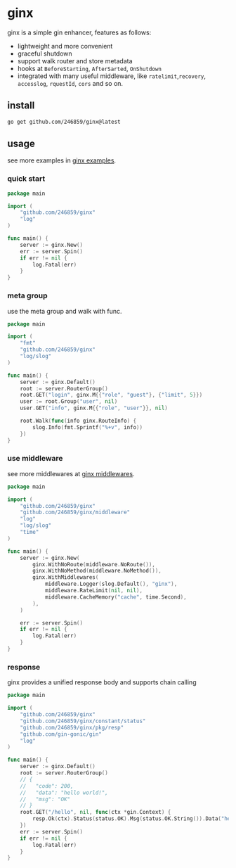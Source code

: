 # ginx
ginx is a simple gin enhancer, features as follows:

* lightweight and more convenient
* graceful shutdown
* support walk router and store metadata
* hooks at `BeforeStarting`, `AfterSarted`, `OnShutdown`
* integrated with many useful middleware, like `ratelimit`,`recovery`, `accesslog`, `rquestId`, `cors` and so on.

## install
```bash
go get github.com/246859/ginx@latest
```

## usage
see more examples in [ginx examples](https://github.com/246859/ginx/tree/main/examples/).

### quick start
```go
package main

import (
	"github.com/246859/ginx"
	"log"
)

func main() {
	server := ginx.New()
	err := server.Spin()
	if err != nil {
		log.Fatal(err)
	}
}

```

### meta group
use the meta group and walk with func.
```go
package main

import (
	"fmt"
	"github.com/246859/ginx"
	"log/slog"
)

func main() {
	server := ginx.Default()
	root := server.RouterGroup()
	root.GET("login", ginx.M{{"role", "guest"}, {"limit", 5}})
	user := root.Group("user", nil)
	user.GET("info", ginx.M{{"role", "user"}}, nil)

	root.Walk(func(info ginx.RouteInfo) {
		slog.Info(fmt.Sprintf("%+v", info))
	})
}
```

### use middleware
see more middlewares at [ginx middlewares](https://github.com/246859/ginx/tree/main/contribs/).
```go
package main

import (
	"github.com/246859/ginx"
	"github.com/246859/ginx/middleware"
	"log"
	"log/slog"
	"time"
)

func main() {
	server := ginx.New(
		ginx.WithNoRoute(middleware.NoRoute()),
		ginx.WithNoMethod(middleware.NoMethod()),
		ginx.WithMiddlewares(
			middleware.Logger(slog.Default(), "ginx"),
			middleware.RateLimit(nil, nil),
			middleware.CacheMemory("cache", time.Second),
		),
	)

	err := server.Spin()
	if err != nil {
		log.Fatal(err)
	}
}

```

### response
ginx provides a unified response body and supports chain calling
```go
package main

import (
	"github.com/246859/ginx"
	"github.com/246859/ginx/constant/status"
	"github.com/246859/ginx/pkg/resp"
	"github.com/gin-gonic/gin"
	"log"
)

func main() {
	server := ginx.Default()
	root := server.RouterGroup()
	// {
	// 	 "code": 200,
	// 	 "data": "hello world!",
	// 	 "msg": "OK"
	// }
	root.GET("/hello", nil, func(ctx *gin.Context) {
		resp.Ok(ctx).Status(status.OK).Msg(status.OK.String()).Data("hello world!").JSON()
	})
	err := server.Spin()
	if err != nil {
		log.Fatal(err)
	}
}

```
